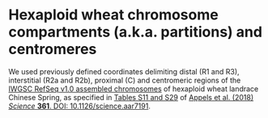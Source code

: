 # Hexaploid wheat chromosome compartments (a.k.a. partitions) and centromeres

We used previously defined coordinates delimiting distal (R1 and R3), interstitial (R2a and R2b), proximal (C) and centromeric regions of the [IWGSC RefSeq v1.0 assembled chromosomes](https://urgi.versailles.inra.fr/download/iwgsc/IWGSC_RefSeq_Assemblies/v1.0/) of hexaploid wheat landrace Chinese Spring, as specified in [Tables S11 and S29](https://science.sciencemag.org/content/suppl/2018/08/15/361.6403.eaar7191.DC1) of [Appels et al. (2018) *Science* **361**. DOI: 10.1126/science.aar7191](https://science.sciencemag.org/content/361/6403/eaar7191).
